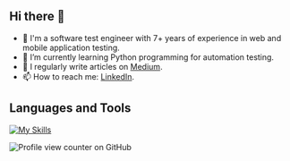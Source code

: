 ## Hi there 👋

- 🔭 I'm a software test engineer with 7+ years of experience in web and mobile application testing.
- 🌱 I’m currently learning Python programming for automation testing.
-	📝 I regularly write articles on [Medium](https://medium.com/@handenurgurpinar5).
- 📫 How to reach me: [LinkedIn](https://linkedin.com/in/handenurgurpinar).

## Languages and Tools
[![My Skills](https://skillicons.dev/icons?i=java,js,ts,python,html,mysql,postgresql,postman,mongodb,selenium,figma,bitbucket,git,gitlab,,github,idea,vscode,jenkins&theme=light)](https://skillicons.dev)

![Profile view counter on GitHub](https://komarev.com/ghpvc/?username=handenurgurpinar)
